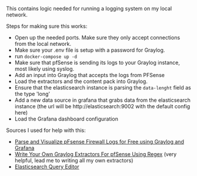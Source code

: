 This contains logic needed for running a logging system on my local 
network.

Steps for making sure this works:
- Open up the needed ports. Make sure they only accept connections from the local network.
- Make sure your .env file is setup with a password for Graylog.
- run `docker-compose up -d`
- Make sure that pfSense is sending its logs to your Graylog instance, most likely using syslog.
- Add an input into Graylog that accepts the logs from PFSense
- Load the extractors and the content pack into Graylog. 
- Ensure that the elasticsearch instance is parsing the `data-lenght` field as the type 'long'
- Add a new data source in grafana that grabs data from the elasticsearch instance (the url will be http://elasticsearch:9002 with the default config here)
- Load the Grafana dashboard configuration


Sources I used for help with this:
- [Parse and Visualize pFsense Firewall Logs for Free using Graylog and Grafana](https://youtu.be/YkeN7AFs2XQ)
- [Write Your Own Graylog Extractors For pfSense Using Regex](https://youtu.be/XVTQh1WbPek) (very helpful, lead me to writing all my own extractors)
- [Elasticsearch Query Editor](https://youtu.be/hEztaMtobXw)
